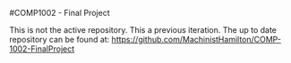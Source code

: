 #COMP1002 - Final Project

This is not the active repository. This a previous iteration. The up to date repository can be found at: 
https://github.com/MachinistHamilton/COMP-1002-FinalProject
